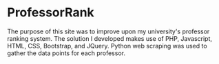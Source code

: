 # ProfessorRank

The purpose of this site was to improve upon my university's professor ranking system. The solution I developed makes use of PHP, Javascript, HTML, CSS, Bootstrap, and JQuery. Python web scraping was used to gather the data points for each professor.
